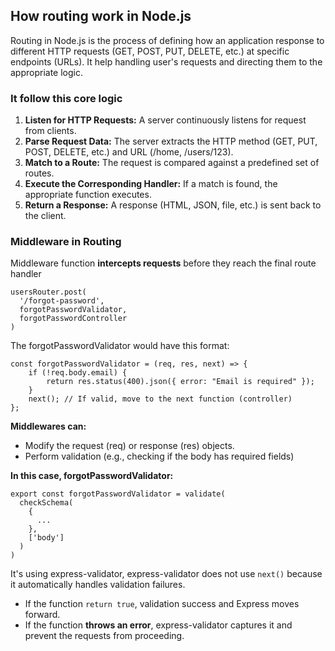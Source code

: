 ## How routing work in Node.js 
Routing in Node.js is the process of defining how an application response to different HTTP requests (GET, POST, PUT, DELETE, etc.) at specific endpoints (URLs). It help handling user's requests and directing them to the appropriate logic.
### It follow this core logic
1. **Listen for HTTP Requests:** A server continuously listens for request from clients.
2. **Parse Request Data:** The server extracts the HTTP method (GET, PUT, POST, DELETE, etc.) and URL (/home, /users/123).
3. **Match to a Route:** The request is compared against a predefined set of routes.
4. **Execute the Corresponding Handler:** If a match is found, the appropriate function executes.
5. **Return a Response:** A response (HTML, JSON, file, etc.) is sent back to the client.
### Middleware in Routing
Middleware function **intercepts requests** before they reach the final route handler
```
usersRouter.post(
  '/forgot-password', 
  forgotPasswordValidator,
  forgotPasswordController
) 
```
The forgotPasswordValidator would have this format:
```
const forgotPasswordValidator = (req, res, next) => {
    if (!req.body.email) {
        return res.status(400).json({ error: "Email is required" });
    }
    next(); // If valid, move to the next function (controller)
};
```
**Middlewares can:**
- Modify the request (req) or response (res) objects.
- Perform validation (e.g., checking if the body has required fields)
  
**In this case, forgotPasswordValidator:**
```
export const forgotPasswordValidator = validate(
  checkSchema(
    {
      ...
    },
    ['body']
  )
)
```
It's using express-validator, express-validator does not use ```next()``` because it automatically handles validation failures.
-  If the function ```return true```, validation success and Express moves forward.
-  If the function **throws an error**, express-validator captures it and prevent the requests from proceeding. 
